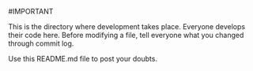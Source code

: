 #IMPORTANT

This is the directory where development takes place.
Everyone develops their code here.
Before modifying a file, tell everyone what you changed through commit log.

Use this README.md file to post your doubts.
